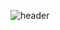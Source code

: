 
![header](https://capsule-render.vercel.app/api?type=waving&color=timeGradient&height=250&text=😊💖Happy%20you're%20here%20on%20Yejin’s%20GitHub%20👋😊&animation=twinkling&fontSize=30)


